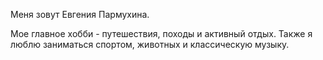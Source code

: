 Меня зовут Евгения Пармухина.

Мое главное хобби - путешествия, походы и активный отдых.
Также я люблю заниматься спортом, животных и классическую музыку.
